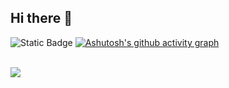 ## Hi there 👋

![Static Badge](https://img.shields.io/badge/Shkibidi_Aboba-845bd5)
[![Ashutosh's github activity graph](https://github-readme-activity-graph.vercel.app/graph?username=Zennixxx&hide_border=true&hide_title=true&bg_color=0d1117&color=ffffff&line=845bd5&point=845bd5)](https://github.com/Zennixxx/github-readme-activity-graph)

<br/>
<img src="https://github-readme-stats.vercel.app/api/top-langs/?username=Zennixxx&hide_border=true&layout=compact&hide_title=true&bg_color=0d1117&color=ffffff" align="left" />  
<br/>  
